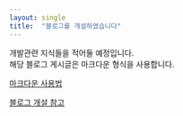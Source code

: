 ```yaml
---
layout: single
title:  "블로그를 개설하였습니다"
---
```


개발관련 지식들을 적어둘 예정입니다.   
해당 블로그 게시글은 마크다운 형식을 사용합니다.   

[마크다운 사용법](https://gist.github.com/ihoneymon/652be052a0727ad59601, "마크다운 사용법")

[블로그 개설 참고](https://www.youtube.com/watch?v=ACzFIAOsfpM, "영상 바로가기")
